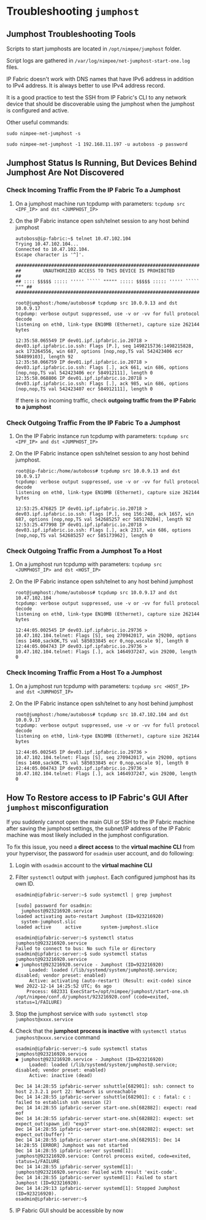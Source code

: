 # Troubleshooting `jumphost`


## Jumphost Troubleshooting Tools

Scripts to start jumphosts are located in `/opt/nimpee/jumphost` folder.

Script logs are gathered in `/var/log/nimpee/net-jumphost-start-one.log` files.

IP Fabric doesn't work with DNS names that have IPv6 address in addition to IPv4 address. It is always better to use IPv4 address record.

It is a good practice to test the SSH from IP Fabric's CLI to any network device that should be discoverable using the jumphost when the jumphost is configured and active.

Other useful commands:

```shell title="Gets Status of sshuttle"
sudo nimpee-net-jumphost -s
```

```shell title="Manually Starts a Jumphost"
sudo nimpee-net-jumphost -1 192.168.11.197 -u autoboss -p password
```

## Jumphost Status Is Running, But Devices Behind Jumphost Are Not Discovered

### Check Incoming Traffic From the IP Fabric To a Jumphost

1.  On a jumphost machine run tcpdump with parameters: `tcpdump src <IPF_IP> and dst <JUMPHOST_IP>`

2.  On the IP Fabric instance open ssh/telnet session to any host behind jumphost

    ```shell
    autoboss@ip-fabric:~$ telnet 10.47.102.104
    Trying 10.47.102.104...
    Connected to 10.47.102.104.
    Escape character is '^]'.

    ##########################################################################
    ##        UNAUTHORIZED ACCESS TO THIS DEVICE IS PROHIBITED              ##
    ## :::: $$$$$ ::::: ''''' ````` """"" ::::: $$$$$ ::::: ''''' ````` """ ##
    ##########################################################################
    ```
    ```
    root@jumphost:/home/autoboss# tcpdump src 10.0.9.13 and dst 10.0.9.17
    tcpdump: verbose output suppressed, use -v or -vv for full protocol decode
    listening on eth0, link-type EN10MB (Ethernet), capture size 262144 bytes

    12:35:58.065549 IP dev01.ipf.ipfabric.io.20718 > dev03.ipf.ipfabric.io.ssh: Flags [P.], seq 1498215736:1498215828, ack 173264556, win 687, options [nop,nop,TS val 542423406 ecr 584899103], length 92
    12:35:58.066759 IP dev01.ipf.ipfabric.io.20718 > dev03.ipf.ipfabric.io.ssh: Flags [.], ack 661, win 686, options [nop,nop,TS val 542423406 ecr 584912111], length 0
    12:35:58.068806 IP dev01.ipf.ipfabric.io.20718 > dev03.ipf.ipfabric.io.ssh: Flags [.], ack 985, win 686, options [nop,nop,TS val 542423407 ecr 584912111], length 0
    ```

    If there is no incoming traffic, check **outgoing traffic from the IP Fabric to a jumphost**

### Check Outgoing Traffic From the IP Fabric To a Jumphost

1. On the IP Fabric instance run tcpdump with parameters: `tcpdump src <IPF_IP> and dst <JUMPHOST_IP>`

2. On the IP Fabric instance open ssh/telnet session to any host behind jumphost.

    ```shell
    root@ip-fabric:/home/autoboss# tcpdump src 10.0.9.13 and dst 10.0.9.17
    tcpdump: verbose output suppressed, use -v or -vv for full protocol decode
    listening on eth0, link-type EN10MB (Ethernet), capture size 262144 bytes

    12:53:25.476825 IP dev01.ipf.ipfabric.io.20718 > dev03.ipf.ipfabric.io.ssh: Flags [P.], seq 156:248, ack 1657, win 687, options [nop,nop,TS val 542685257 ecr 585170204], length 92
    12:53:25.477998 IP dev01.ipf.ipfabric.io.20718 > dev03.ipf.ipfabric.io.ssh: Flags [.], ack 2317, win 686, options [nop,nop,TS val 542685257 ecr 585173962], length 0
    ```

### Check Outgoing Traffic From a Jumphost To a Host

1.  On a jumphost run tcpdump with parameters: `tcpdump src <JUMPHOST_IP> and dst <HOST_IP>`

2.  On the IP Fabric instance open ssh/telnet to any host behind jumphost

    ```shell
    root@jumphost:/home/autoboss# tcpdump src 10.0.9.17 and dst 10.47.102.104
    tcpdump: verbose output suppressed, use -v or -vv for full protocol decode
    listening on eth0, link-type EN10MB (Ethernet), capture size 262144 bytes

    12:44:05.002545 IP dev03.ipf.ipfabric.io.29736 > 10.47.102.104.telnet: Flags [S], seq 270942017, win 29200, options [mss 1460,sackOK,TS val 585033845 ecr 0,nop,wscale 9], length 0
    12:44:05.004743 IP dev03.ipf.ipfabric.io.29736 > 10.47.102.104.telnet: Flags [.], ack 1464937247, win 29200, length 0
    ```

### Check Incoming Traffic From a Host To a Jumphost

1.  On a jumphost run tcpdump with parameters: `tcpdump src <HOST_IP> and dst <JUMPHOST_IP>`

2.  On the IP Fabric instance open ssh/telnet to any host behind jumphost

    ```shell
    root@jumphost:/home/autoboss# tcpdump src 10.47.102.104 and dst 10.0.9.17
    tcpdump: verbose output suppressed, use -v or -vv for full protocol decode
    listening on eth0, link-type EN10MB (Ethernet), capture size 262144 bytes

    12:44:05.002545 IP dev03.ipf.ipfabric.io.29736 > 10.47.102.104.telnet: Flags [S], seq 270942017, win 29200, options [mss 1460,sackOK,TS val 585033845 ecr 0,nop,wscale 9], length 0
    12:44:05.004743 IP dev03.ipf.ipfabric.io.29736 > 10.47.102.104.telnet: Flags [.], ack 1464937247, win 29200, length 0
    ```

## How To Restore access to IP Fabric's GUI After `jumphost` misconfiguration

If you suddenly cannot open the main GUI or SSH to the IP Fabric machine after saving the jumphost settings, the subnet/IP address of the IP Fabric machine was most likely included in the jumphost configuration.

To fix this issue, you need a **direct access** to the **virtual machine CLI** from your hypervisor, the password for `osadmin` user account, and do following:

1. Login with `osadmin` account to the **virtual machine CLI**

2. Filter `systemctl` output with `jumphost`. Each configured jumphost has its own ID.

    ```shell
    osadmin@ipfabric-server:~$ sudo systemctl | grep jumphost

    [sudo] password for osadmin: 
      jumphost@923216920.service                                   loaded activating auto-restart Jumphost (ID=923216920)
      system-jumphost.slic                                         loaded active     active       system-jumphost.slice
    ```

    ```shell
    osadmin@ipfabric-server:~$ systemctl status jumphost@923216920.service
    Failed to connect to bus: No such file or directory
    osadmin@ipfabric-server:~$ sudo systemctl status jumphost@923216920.service
    ● jumphost@923216920.service - Jumphost (ID=923216920)
         Loaded: loaded (/lib/systemd/system/jumphost@.service; disabled; vendor preset: enabled)
         Active: activating (auto-restart) (Result: exit-code) since Wed 2022-12-14 14:25:52 UTC; 6s ago
        Process: 682331 ExecStart=/opt/nimpee/jumphost/start-one.sh /opt/nimpee/conf.d/jumphost/923216920.conf (code=exited, status=1/FAILURE)
    ```

3. Stop the jumphost service with `sudo systemctl stop jumphost@xxxx.service`

4. Check that the **jumphost process is inactive** with `systemctl status jumphost@xxxx.service` command

    ```shell
    osadmin@ipfabric-server:~$ sudo systemctl status jumphost@923216920.service
    ● jumphost@923216920.service - Jumphost (ID=923216920)
         Loaded: loaded (/lib/systemd/system/jumphost@.service; disabled; vendor preset: enabled)
         Active: inactive (dead)

    Dec 14 14:28:55 ipfabric-server sshuttle[682901]: ssh: connect to host 2.3.2.1 port 22: Network is unreachable
    Dec 14 14:28:55 ipfabric-server sshuttle[682901]: c : fatal: c : failed to establish ssh session (2)
    Dec 14 14:28:55 ipfabric-server start-one.sh[682882]: expect: read eof
    Dec 14 14:28:55 ipfabric-server start-one.sh[682882]: expect: set expect_out(spawn_id) "exp3"
    Dec 14 14:28:55 ipfabric-server start-one.sh[682882]: expect: set expect_out(buffer) ""
    Dec 14 14:28:55 ipfabric-server start-one.sh[682915]: Dec 14 14:28:55 [ERROR] Jumphost was not started
    Dec 14 14:28:55 ipfabric-server systemd[1]: jumphost@923216920.service: Control process exited, code=exited, status=1/FAILURE
    Dec 14 14:28:55 ipfabric-server systemd[1]: jumphost@923216920.service: Failed with result 'exit-code'.
    Dec 14 14:28:55 ipfabric-server systemd[1]: Failed to start Jumphost (ID=923216920).
    Dec 14 14:29:13 ipfabric-server systemd[1]: Stopped Jumphost (ID=923216920).
    osadmin@ipfabric-server:~$ 

    ```

5. IP Fabric GUI should be accessible by now
